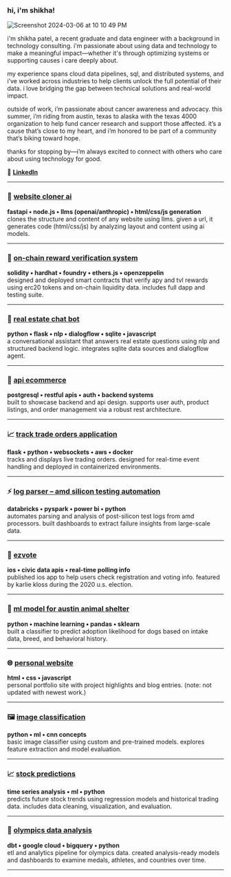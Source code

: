 ### hi, i'm shikha! 

![Screenshot 2024-03-06 at 10 10 49 PM](https://github.com/Shikhapatell/Shikhapatell/assets/60987296/a6e813ec-dda2-49bd-9e5f-3b4b3e37d75d)

i'm shikha patel, a recent graduate and data engineer with a background in technology consulting. i'm passionate about using data and technology to make a meaningful impact—whether it's through optimizing systems or supporting causes i care deeply about.

my experience spans cloud data pipelines, sql, and distributed systems, and i’ve worked across industries to help clients unlock the full potential of their data. i love bridging the gap between technical solutions and real-world impact.

outside of work, i’m passionate about cancer awareness and advocacy. this summer, i’m riding from austin, texas to alaska with the texas 4000 organization to help fund cancer research and support those affected. it’s a cause that’s close to my heart, and i’m honored to be part of a community that’s biking toward hope.

thanks for stopping by—i’m always excited to connect with others who care about using technology for good.

💼 **[LinkedIn](https://www.linkedin.com/in/shikhapatell/)**  

---

### 🧠 [website cloner ai](https://github.com/shruti2003/website_cloner_ai.git)  
**fastapi • node.js • llms (openai/anthropic) • html/css/js generation**  
clones the structure and content of any website using llms. given a url, it generates code (html/css/js) by analyzing layout and content using ai models.

---

### 🔗 [on-chain reward verification system](https://github.com/shruti2003/smart_contract_final)  
**solidity • hardhat • foundry • ethers.js • openzeppelin**  
designed and deployed smart contracts that verify apy and tvl rewards using erc20 tokens and on-chain liquidity data. includes full dapp and testing suite.

---

### 🤖 [real estate chat bot](https://github.com/shruti2003/Real_Estate_Chat_Bot)  
**python • flask • nlp • dialogflow • sqlite • javascript**  
a conversational assistant that answers real estate questions using nlp and structured backend logic. integrates sqlite data sources and dialogflow agent.

---

### 🛒 [api ecommerce](https://github.com/shruti2003/ecommerce_app)  
**postgresql • restful apis • auth • backend systems**  
built to showcase backend and api design. supports user auth, product listings, and order management via a robust rest architecture.

---

### 📈 [track trade orders application](https://github.com/shruti2003/orders_app)  
**flask • python • websockets • aws • docker**  
tracks and displays live trading orders. designed for real-time event handling and deployed in containerized environments.

---

### ⚡ [log parser – amd silicon testing automation](https://github.com/shruti2003/Log_Parser)  
**databricks • pyspark • power bi • python**  
automates parsing and analysis of post-silicon test logs from amd processors. built dashboards to extract failure insights from large-scale data.

---

### 📱 [ezvote](https://www.instagram.com/karliekloss/p/CGn0bEnDEov/)  
**ios • civic data apis • real-time polling info**  
published ios app to help users check registration and voting info. featured by karlie kloss during the 2020 u.s. election.

---

### 🐶 [ml model for austin animal shelter](https://github.com/shruti2003/MLFinalProject)  
**python • machine learning • pandas • sklearn**  
built a classifier to predict adoption likelihood for dogs based on intake data, breed, and behavioral history.

---

### 🌐 [personal website](https://www.cs.utexas.edu/~shruti/)  
**html • css • javascript**  
personal portfolio site with project highlights and blog entries. (note: not updated with newest work.)

---

### 🖼 [image classification](https://github.com/shruti2003/ImageClassification/tree/main)  
**python • ml • cnn concepts**  
basic image classifier using custom and pre-trained models. explores feature extraction and model evaluation.

---

### 📈 [stock predictions](https://github.com/shruti2003/StockPredictions/tree/main)  
**time series analysis • ml • python**  
predicts future stock trends using regression models and historical trading data. includes data cleaning, visualization, and evaluation.

---

### 🏅 [olympics data analysis](https://github.com/shruti2003/dbt-project)  
**dbt • google cloud • bigquery • python**  
etl and analytics pipeline for olympics data. created analysis-ready models and dashboards to examine medals, athletes, and countries over time.

---
